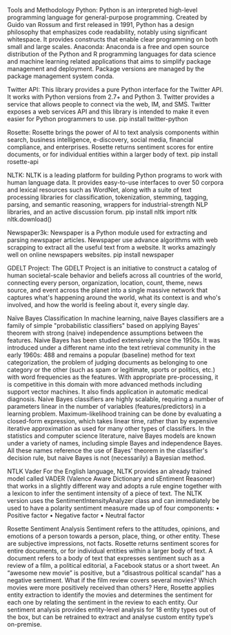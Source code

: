 Tools and Methodology
Python: Python is an interpreted high-level programming language for general-purpose programming. Created by Guido van Rossum and first released in 1991, Python has a design philosophy that emphasizes code readability, notably using significant whitespace. It provides constructs that enable clear programming on both small and large scales.
Anaconda: Anaconda is a free and open source distribution of the Python and R programming languages for data science and machine learning related applications that aims to simplify package management and deployment. Package versions are managed by the package management system conda.

Twitter API: This library provides a pure Python interface for the Twitter API. It works with Python versions from 2.7+ and Python 3. Twitter provides a service that allows people to connect via the web, IM, and SMS. Twitter exposes a web services API and this library is intended to make it even easier for Python programmers to use.
pip install twitter-python

Rosette: Rosette brings the power of AI to text analysis components within search, business intelligence, e-discovery, social media, financial compliance, and enterprises. Rosette returns sentiment scores for entire documents, or for individual entities within a larger body of text.
pip install rosette-api

NLTK: NLTK is a leading platform for building Python programs to work with human language data. It provides easy-to-use interfaces to over 50 corpora and lexical resources such as WordNet, along with a suite of text processing libraries for classification, tokenization, stemming, tagging, parsing, and semantic reasoning, wrappers for industrial-strength NLP libraries, and an active discussion forum.
pip install nltk
import nltk
nltk.download()

Newspaper3k: Newspaper is a Python module used for extracting and parsing newspaper articles. Newspaper use advance algorithms with web scrapping to extract all the useful text from a website. It works amazingly well on online newspapers websites.
pip install newspaper

GDELT Project: The GDELT Project is an initiative to construct a catalog of human societal-scale behavior and beliefs across all countries of the world, connecting every person, organization, location, count, theme, news source, and event across the planet into a single massive network that captures what's happening around the world, what its context is and who's involved, and how the world is feeling about it, every single day.
 
Naïve Bayes Classification 
In machine learning, naive Bayes classifiers are a family of simple "probabilistic classifiers" based on applying Bayes' theorem with strong (naive) independence assumptions between the features.
Naive Bayes has been studied extensively since the 1950s. It was introduced under a different name into the text retrieval community in the early 1960s: 488 and remains a popular (baseline) method for text categorization, the problem of judging documents as belonging to one category or the other (such as spam or legitimate, sports or politics, etc.) with word frequencies as the features. With appropriate pre-processing, it is competitive in this domain with more advanced methods including support vector machines. It also finds application in automatic medical diagnosis.
Naive Bayes classifiers are highly scalable, requiring a number of parameters linear in the number of variables (features/predictors) in a learning problem. Maximum-likelihood training can be done by evaluating a closed-form expression, which takes linear time, rather than by expensive iterative approximation as used for many other types of classifiers.
In the statistics and computer science literature, naive Bayes models are known under a variety of names, including simple Bayes and independence Bayes. All these names reference the use of Bayes' theorem in the classifier's decision rule, but naive Bayes is not (necessarily) a Bayesian method.

NTLK Vader
For the English language, NLTK provides an already trained model called VADER (Valence Aware Dictionary and sEntiment Reasoner) that works in a slightly different way and adopts a rule engine together with a lexicon to infer the sentiment intensity of a piece of text.
The NLTK version uses the SentimentIntensityAnalyzer class and can immediately be used to have a polarity sentiment measure made up of four components:
•	Positive factor
•	Negative factor
•	Neutral factor

Rosette Sentiment Analysis
Sentiment refers to the attitudes, opinions, and emotions of a person towards a person, place, thing, or other entity. These are subjective impressions, not facts. Rosette returns sentiment scores for entire documents, or for individual entities within a larger body of text.
A document refers to a body of text that expresses sentiment such as a review of a film, a political editorial, a Facebook status or a short tweet. An “awesome new movie” is positive, but a “disastrous political scandal” has a negative sentiment. 
What if the film review covers several movies? Which movies were more positively received than others? Here, Rosette applies entity extraction to identify the movies and determines the sentiment for each one by relating the sentiment in the review to each entity. Our sentiment analysis provides entity-level analysis for 18 entity types out of the box, but can be retrained to extract and analyse custom entity type’s on-premise.
